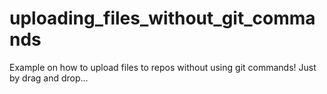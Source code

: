 # uploading_files_without_git_commands
Example on how to upload files to repos without using git commands!
Just by drag and drop...
